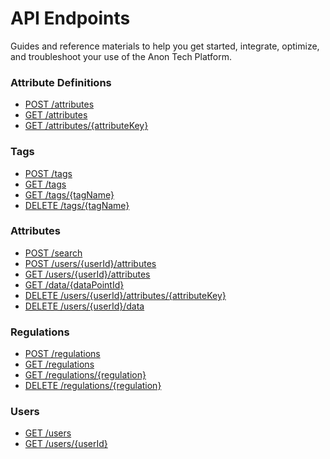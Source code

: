 # API Endpoints
Guides and reference materials to help you get started, integrate, optimize, and troubleshoot your use of the Anon Tech Platform.

### Attribute Definitions
-   [POST /attributes](/api/attributes#post-attributes)
-   [GET /attributes](/api/attributes#get-attributes)
-   [GET /attributes/{attributeKey}](/api/attributes#get-attributesattributekey)

### Tags
-   [POST​ /tags](/api/tags#post-tags)
-   [GET /tags](/api/tags#get-tags)
-   [GET /tags/{tagName}](/api/tags#get-tagstagname)
-   [DELETE /tags/{tagName}](/api/tags#delete-tagstagname)

### Attributes
<!--- -   [POST​ /data](/api/datapoints#post-data)-->
-   [POST /search](/api/datapoints#post-search)
-   [POST /users/{userId}/attributes](/api/datapoints#post-usersuseridattributes)
-   [GET /users/{userId}/attributes](/api/datapoints#get-usersuseridattributes)
-   [GET /data/{dataPointId}](/api/datapoints#get-datadatapointid)
-   [DELETE /users/{userId}/attributes/{attributeKey}](/api/datapoints#delete-usersuseridattributesattributekey)
-   [DELETE /users/{userId}/data](/api/datapoints#delete-usersuseriddata)

### Regulations
-   [POST /regulations](/api/regulations#post-regulations)
-   [GET /regulations](/api/regulations#get-regulations)
-   [GET /regulations/{regulation}](/api/regulations#get-regulationsregulationkey)
-   [DELETE /regulations/{regulation}](/api/regulations#delete-regulationsregulationkey)

### Users
-   [GET /users](/api/users#get-users)
-   [GET /users/{userId}](/api/users#get-usersuserid)

